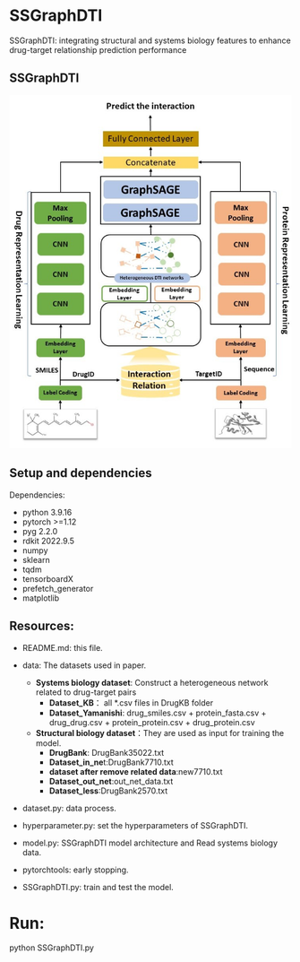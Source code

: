 # SSGraphDTI
SSGraphDTI: integrating structural and systems biology features to enhance drug-target relationship prediction performance

## SSGraphDTI

<div align="center">
<p><img src="model.jpg" width="600" /></p>
</div>

## Setup and dependencies 

Dependencies:
- python 3.9.16
- pytorch >=1.12
- pyg	2.2.0
- rdkit	2022.9.5
- numpy
- sklearn
- tqdm
- tensorboardX
- prefetch_generator
- matplotlib

## Resources:
+ README.md: this file.
+ data: The datasets used in paper.
	+ **Systems biology dataset**: Construct a heterogeneous network related to drug-target pairs
 		+ **Dataset_KB**：	all *.csv files in DrugKB folder	
   		+ **Dataset_Yamanishi**: 	drug_smiles.csv + protein_fasta.csv + drug_drug.csv + protein_protein.csv + drug_protein.csv
  	+ **Structural biology dataset**：They are used as input for training the model.
  		+ **DrugBank**:	DrugBank35022.txt
  	 	+ **Dataset_in_ne**t:DrugBank7710.txt
  	  	+ **dataset after remove related data**:new7710.txt
  	  	+ **Dataset_out_net**:out_net_data.txt
  	  	+ **Dataset_less**:DrugBank2570.txt

+ dataset.py: data process.
+ hyperparameter.py: set the hyperparameters of SSGraphDTI.
+ model.py: SSGraphDTI model architecture and Read systems biology data.
+ pytorchtools: early stopping.
+ SSGraphDTI.py: train and test the model.



# Run:

python SSGraphDTI.py

